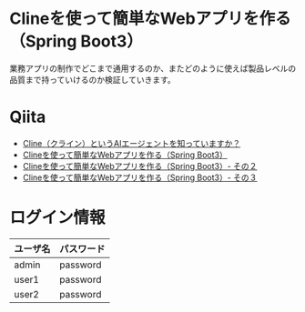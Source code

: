 # Clineを使って簡単なWebアプリを作る（Spring Boot3）

業務アプリの制作でどこまで通用するのか、またどのように使えば製品レベルの品質まで持っていけるのか検証していきます。

# Qiita
 - [Cline（クライン）というAIエージェントを知っていますか？](https://qiita.com/daisuke-yamanaka/items/8e7c36896b6a3f6375a1)
 - [Clineを使って簡単なWebアプリを作る（Spring Boot3）](https://qiita.com/daisuke-yamanaka/items/eed9324ee3acad9ccdb7)
 - [Clineを使って簡単なWebアプリを作る（Spring Boot3）- その２](https://qiita.com/daisuke-yamanaka/items/0c40c2cbb84bdfcbbd4e)
 - [Clineを使って簡単なWebアプリを作る（Spring Boot3）- その３](https://qiita.com/daisuke-yamanaka/items/4b41fe7483721acff0aa)

# ログイン情報
|ユーザ名|パスワード|
| ---- | ---- |
|admin|password|
|user1|password|
|user2|password|

